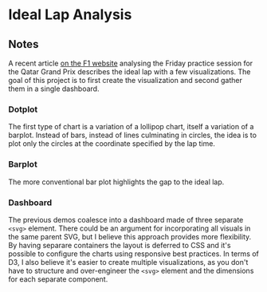 # Ideal Lap Analysis

<!-- ## [Live Demo](LIVE_DEMO_URL) -->

## Notes

A recent article [on the F1 website](https://www.formula1.com/en/latest/article.5-things-we-learned-from-friday-practice-at-the-qatar-grand-prix.77yVf82ZjGfBNa5SnBCi5B.html) analysing the Friday practice session for the Qatar Grand Prix describes the ideal lap with a few visualizations. The goal of this project is to first create the visualization and second gather them in a single dashboard.

### Dotplot

The first type of chart is a variation of a lollipop chart, itself a variation of a barplot. Instead of bars, instead of lines culminating in circles, the idea is to plot only the circles at the coordinate specified by the lap time.

### Barplot

The more conventional bar plot highlights the gap to the ideal lap.

### Dashboard

The previous demos coalesce into a dashboard made of three separate `<svg>` element. There could be an argument for incorporating all visuals in the same parent SVG, but I believe this approach provides more flexibility. By having separare containers the layout is deferred to CSS and it's possible to configure the charts using responsive best practices. In terms of D3, I also believe it's easier to create multiple visualizations, as you don't have to structure and over-engineer the `<svg>` element and the dimensions for each separate component.
